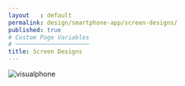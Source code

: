 ```yaml
---
layout   : default
permalink: design/smartphone-app/screen-designs/
published: true
# Custom Page Variables
# ─────────────────────
title: Screen Designs
---
```

![visualphone](/1718-nmd3-project-heyvaert-tackaert/assets/img/visualphone.png "visualphone")